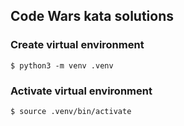 ## Code Wars kata solutions

### Create virtual environment
`$ python3 -m venv .venv`

### Activate virtual environment
`$ source .venv/bin/activate`
